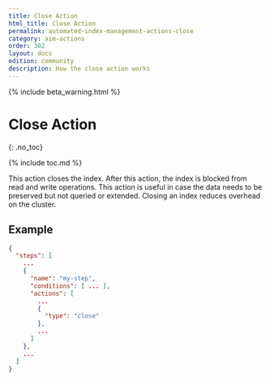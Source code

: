 ```yaml
---
title: Close Action
html_title: Close Action
permalink: automated-index-management-actions-close
category: aim-actions
order: 302
layout: docs
edition: community
description: How the close action works
---
```

<!--- Copyright 2023 floragunn GmbH -->

{% include beta_warning.html %}

# Close Action
{: .no_toc}

{% include toc.md %}

This action closes the index. After this action, the index is blocked from read and write operations.
This action is useful in case the data needs to be preserved but not queried or extended.
Closing an index reduces overhead on the cluster.

## Example

```json
{
  "steps": [
    ...
    {
      "name": "my-step",
      "conditions": [ ... ],
      "actions": [
        ...
        {
          "type": "close"
        },
        ...
      ]
    },
    ...
  ]
}
```